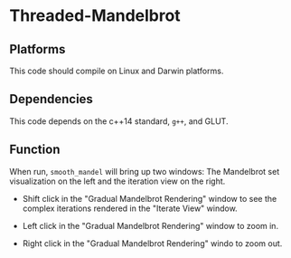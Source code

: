 # Threaded-Mandelbrot

## Platforms
This code should compile on Linux and Darwin platforms.

## Dependencies
This code depends on the c++14 standard, `g++`, and GLUT.

## Function
When run, `smooth_mandel` will bring up two windows: The Mandelbrot set visualization
on the left and the iteration view on the right.

- Shift click in the "Gradual Mandelbrot Rendering" window to see the complex iterations
rendered in the "Iterate View" window.

- Left click in the "Gradual Mandelbrot Rendering" window to zoom in.

- Right click in the "Gradual Mandelbrot Rendering" windo to zoom out.
